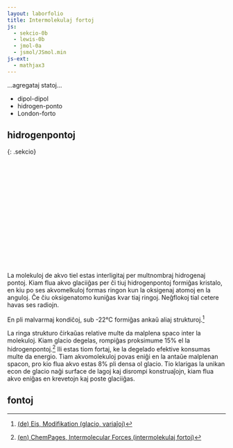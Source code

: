 ```yaml
---
layout: laborfolio
title: Intermolekulaj fortoj
js:
  - sekcio-0b 
  - lewis-0b
  - jmol-0a
  - jsmol/JSmol.min
js-ext:
  - mathjax3
---
```



<script>
  window.onload = () => { 
    Sekcio.aranĝo(); 
    svg_fortoj();
  }
</script>

...agregataj statoj...

- dipol-dipol
- hidrogen-ponto
- London-forto

<!-- kp.
https://www2.chem.wisc.edu/deptfiles/genchem/netorial/rottosen/tutorial/modules/intermolecular_forces/02imf/imf3.htm

The especially strong intermolecular forces in ethanol are a result of a special class of dipole-dipole forces called hydrogen bonds. This term is misleading since it does not describe an actual bond. A hydrogen bond is the attraction between a hydrogen bonded to a highly electronegative atom and a lone electron pair on a fluorine, oxygen, or nitrogen atom. Because the hydrogen atom is very small, the partial positive charge that occurs because of the polarity of the bond between hydrogen and a very electronegative atom is concentrated in a very small volume. This allows the positive charge to come very close to a lone electron pair on an adjacent molecule and form an especially strong dipole-dipole force.

-->

## hidrogenpontoj
{: .sekcio}

<!--
$$\ce{F−H \bond{~} :F}$$ (161.5 kJ/mol or 38.6 kcal/mol), illustrated uniquely by HF2−, bifluoride

$$\ce{O−H \bond{~} :N}$$ (29 kJ/mol or 6.9 kcal/mol), illustrated water-ammonia

$$\ce{O−H \bond{~} :O}$$ (21 kJ/mol or 5.0 kcal/mol), illustrated water-water, alcohol-alcohol

$$\ce{N−H \bond{~} :N}$$ (13 kJ/mol or 3.1 kcal/mol), illustrated by ammonia-ammonia

$$\ce{N−H \bond{~} :O}$$ (8 kJ/mol or 1.9 kcal/mol), illustrated water-amide
-->

<script>
  function svg_fortoj() {
    svg = document.getElementById("fortoj");
    lewis = new Lewis(svg);

    const H2O_1 = [["O^δ-",">--::[0,105,80,80]"],["H^δ+","< h"],["H^δ+","",1,105]];
    const H2O_2 = [["O^δ-",">K-::[-30,100,110,85]"],["H^δ+","",1,105-37],["H^δ+","",1,-30]];
    //const H2O_2 = [["O",">--::[-52,105,85,85]"],["H","",1,-52],["H","",1,52]];

    lewis.molekulo(H2O_1);
    const a2 = lewis.molekulo(H2O_2);
    a2.setAttribute("transform","translate(42 0)");
    //lewis.molekulo(H2O_2);
    
  }
</script>

<style>
/*
  svg {
    stroke-width: 0px;
    background-color: lightblue;
  }
  */

  /* koloroj vd. http://jmol.sourceforge.net/jscolors/#color_H ... */

  g.H * {
    fill: #777777;
  }

  g.O * {
    fill: #FF0D0D;
  }

  g.N * {
    fill: #3050F8;
  }

  g.C * {
    fill: #222222;
  }

  text {
      font-family: helvetica, sans-serif;
      /*
      stroke: black;
      stroke-width: 0.2px;
      */
      font-size: 8px; /* iom pli malgranda ol kutima 10px pro aldono de ŝargoj! */
      text-anchor: middle;
      dominant-baseline: central;
  }
  tspan.sup {
    font-size: 4px;
    font-weight: bold;
  }
  circle {
      fill: black;
  }
  line {
      stroke: black;
      stroke-width: .6;
  }
  line.hponto {
      stroke: black;
      stroke-linecap: round;
      stroke-dasharray: .2,1.8;
      stroke-width: .6;
  }
  path.kojno_plena {
    stroke: black;
    stroke-linecap: round;
    stroke-width: .4;
    fill: black;
  }
</style>


<svg id="fortoj"
    version="1.1" 
    xmlns="http://www.w3.org/2000/svg" 
    xmlns:xlink="http://www.w3.org/1999/xlink" width="480" height="240" viewBox="-30 -30 120 60">  
</svg>

La molekuloj de akvo tiel estas interligitaj per multnombraj hidrogenaj pontoj. Kiam flua akvo glaciiĝas per ĉi tiuj hidrogenpontoj formiĝas kristalo, en kiu po ses akvomelkuloj formas ringon kun la oksigenaj atomoj en la anguloj. Ĉe ĉiu oksigenatomo kuniĝas kvar tiaj ringoj. Neĝflokoj tial cetere havas ses radiojn. 

En pli malvarmaj kondiĉoj, sub -22°C formiĝas ankaŭ aliaj strukturoj.[^W1]

La ringa strukturo ĉirkaŭas relative multe da malplena spaco inter la molekuloj. Kiam glacio degelas, rompiĝas proksimume 15% el la hidrogenpontoj.[^N1] Ili estas tiom fortaj, ke la degelado efektive konsumas multe da energio. Tiam akvomolekuloj povas eniĝi en la antaŭe malplenan spacon, pro kio flua akvo estas 8% pli densa ol glacio. Tio klarigas la unikan econ de glacio naĝi surface de lagoj kaj disrompi konstruaĵojn, kiam flua akvo eniĝas en krevetojn kaj poste glaciiĝas. 

<!-- DEZIRO: modelo, kiu montrus por diversaj temperautroj/premoj/fazoj, kiel akvo
aspektas en molekula skalo -->

<div id="jmol_glacio">
<script type="text/javascript">
  Jmol._isAsync = true;
  jmol_kesto("jmol_glacio",
    "inc/glacio.pdb",
    600,600,
    (app) => { Jmol.script(app,
      'set antialiasDisplay ON; calculate hbonds;'
    )}
  );
</script>
</div>


## fontoj

[^W1]: [(de) Eis, Modifikation (glacio, variaĵoj)](https://de.wikipedia.org/wiki/Eis#Modifikationen)
[^N1]: [(en) 	ChemPages, Intermolecular Forces (intermolekulaj fortoj)](https://www2.chem.wisc.edu/deptfiles/genchem/netorial/rottosen/tutorial/modules/intermolecular_forces/02imf/imf3.htm)